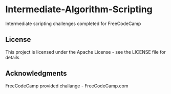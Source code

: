 # Intermediate-Algorithm-Scripting
Intermediate scripting challenges completed for FreeCodeCamp

## License
This project is licensed under the Apache License - see the LICENSE file for details

## Acknowledgments
FreeCodeCamp provided challange - FreeCodeCamp.com
